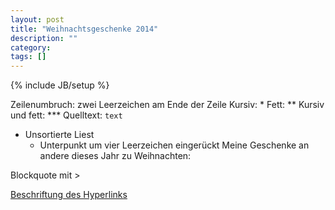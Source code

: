 ```yaml
---
layout: post
title: "Weihnachtsgeschenke 2014"
description: ""
category:
tags: []
---
```

{% include JB/setup %}

Zeilenumbruch: zwei Leerzeichen am Ende der Zeile
Kursiv: *
Fett: **
Kursiv und fett: ***
Quelltext: `text`

* Unsortierte Liest
    * Unterpunkt um vier Leerzeichen eingerückt
Meine Geschenke an andere dieses Jahr zu Weihnachten:

Blockquote mit >

[Beschriftung des Hyperlinks](http://de.wikipedia.org/ "Titel, der beim Überfahren mit der Maus angezeigt wird")
